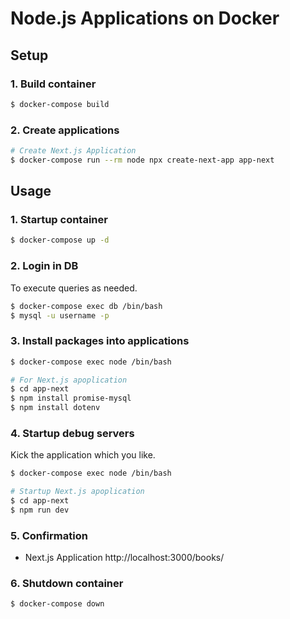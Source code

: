 # Node.js Applications on Docker

## Setup

### 1. Build container

```sh
$ docker-compose build
```

### 2. Create applications

```sh
# Create Next.js Application
$ docker-compose run --rm node npx create-next-app app-next
```

## Usage

### 1. Startup container

```sh
$ docker-compose up -d
```

### 2. Login in DB

To execute queries as needed.

```sh
$ docker-compose exec db /bin/bash
$ mysql -u username -p
```

### 3. Install packages into applications

```sh
$ docker-compose exec node /bin/bash

# For Next.js apoplication
$ cd app-next
$ npm install promise-mysql
$ npm install dotenv
```

### 4. Startup debug servers

Kick the application which you like.

```sh
$ docker-compose exec node /bin/bash

# Startup Next.js apoplication
$ cd app-next
$ npm run dev
```

### 5. Confirmation

- Next.js Application http://localhost:3000/books/

### 6. Shutdown container

```sh
$ docker-compose down
```
